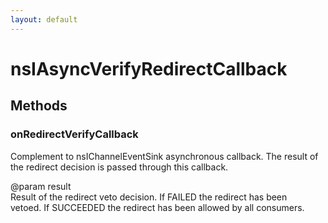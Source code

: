 ```yaml
---
layout: default
---
```


# nsIAsyncVerifyRedirectCallback #

## Methods ##

### onRedirectVerifyCallback ###
  
Complement to nsIChannelEventSink asynchronous callback. The result of  
the redirect decision is passed through this callback.  
  
@param result  
   Result of the redirect veto decision. If FAILED the redirect has been  
   vetoed. If SUCCEEDED the redirect has been allowed by all consumers.  
  
